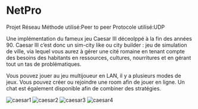 

# NetPro

Projet Réseau
Méthode utilisé:Peer to peer
Protocole utilisé:UDP

Une implémentation du fameux jeu Caesar III déceolppé à la fin des années 90. Caesar III c’est donc un sim-city like ou city builder : jeu de simulation de ville, via lequel vous aurez à gérer une cité romaine en tenant compte des besoins des habitants en ressources, cultures, nourritures et en gérant tout un tas de problématiques. 

Vous pouvez jouer au jeu multijoueur en LAN, il y a plusieurs modes de jeux. Vous pouvez créer ou rejoindre une room afin de jouer en ligne. Un chat est également disponible afin de combiner des stratégies.

![caesar1](https://github.com/asadhmv/CaesarIII/assets/115191661/df25ec97-82c2-4765-816b-5ffaf69dddb6)
![caesar2](https://github.com/asadhmv/CaesarIII/assets/115191661/31a21e9a-a2c0-49f1-a0a0-bbc3c5df85e1)
![caesar3](https://github.com/asadhmv/CaesarIII/assets/115191661/2659019f-384c-4a97-9143-663bed4357b5)
![caesar4](https://github.com/asadhmv/CaesarIII/assets/115191661/22e60c5f-d10e-4185-bd71-fb26e81b8cb0)


                          
